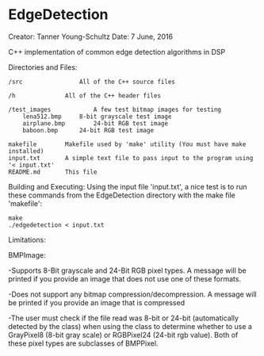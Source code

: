 # EdgeDetection

Creator:	Tanner Young-Schultz
Date:		7 June, 2016

C++ implementation of common edge detection algorithms in DSP

Directories and Files:

	/src				All of the C++ source files
	
	/h				All of the C++ header files
	
	/test_images			A few test bitmap images for testing
		lena512.bmp		8-bit grayscale test image
		airplane.bmp		24-bit RGB test image
		baboon.bmp		24-bit RGB test image
		
	makefile		Makefile used by 'make' utility (You must have make installed)
	input.txt		A simple text file to pass input to the program using '< input.txt'
	README.md		This file


Building and Executing:
Using the input file 'input.txt', a nice test is to run these commands from the EdgeDetection directory with the make file 'makefile':

	make
	./edgedetection < input.txt
	

Limitations:

BMPImage:

-Supports 8-Bit grayscale and 24-Bit RGB pixel types. A message will be printed if you provide an image that does not use one of these formats.

-Does not support any bitmap compression/decompression. A message will be printed if you provide an image that is compressed

-The user must check if the file read was 8-bit or 24-bit (automatically detected by the class) when using the class to determine
 whether to use a GrayPixel8 (8-bit gray scale) or RGBPixel24 (24-bit rgb value). Both of these pixel types are subclasses of
 BMPPixel.
